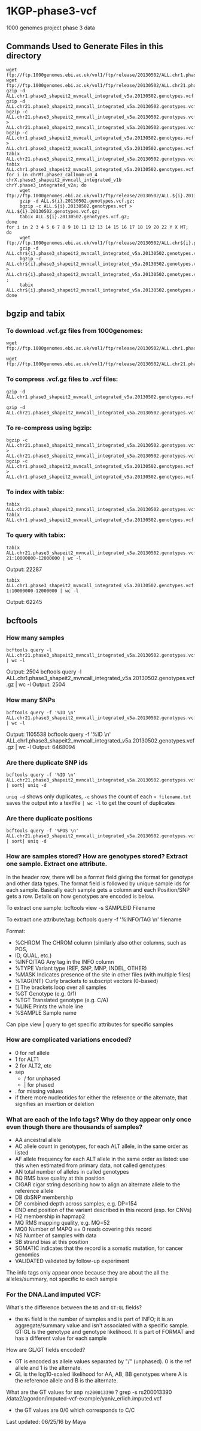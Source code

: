 # 1KGP-phase3-vcf

1000 genomes project phase 3 data

## Commands Used to Generate Files in this directory

    wget ftp://ftp.1000genomes.ebi.ac.uk/vol1/ftp/release/20130502/ALL.chr1.phase3_shapeit2_mvncall_integrated_v5a.20130502.genotypes.vcf.gz
    wget ftp://ftp.1000genomes.ebi.ac.uk/vol1/ftp/release/20130502/ALL.chr21.phase3_shapeit2_mvncall_integrated_v5a.20130502.genotypes.vcf.gz
    gzip -d ALL.chr1.phase3_shapeit2_mvncall_integrated_v5a.20130502.genotypes.vcf.gz 
    gzip -d ALL.chr21.phase3_shapeit2_mvncall_integrated_v5a.20130502.genotypes.vcf.gz
    bgzip -c ALL.chr21.phase3_shapeit2_mvncall_integrated_v5a.20130502.genotypes.vcf > ALL.chr21.phase3_shapeit2_mvncall_integrated_v5a.20130502.genotypes.vcf.gz
    bgzip -c ALL.chr1.phase3_shapeit2_mvncall_integrated_v5a.20130502.genotypes.vcf > ALL.chr1.phase3_shapeit2_mvncall_integrated_v5a.20130502.genotypes.vcf.gz 
    tabix ALL.chr21.phase3_shapeit2_mvncall_integrated_v5a.20130502.genotypes.vcf.gz
    tabix ALL.chr1.phase3_shapeit2_mvncall_integrated_v5a.20130502.genotypes.vcf.gz
    for i in chrMT.phase3_callmom-v0_4 chrX.phase3_shapeit2_mvncall_integrated_v1b chrY.phase3_integrated_v2a; do 
         wget ftp://ftp.1000genomes.ebi.ac.uk/vol1/ftp/release/20130502/ALL.${i}.20130502.genotypes.vcf.gz; 
         gzip -d ALL.${i}.20130502.genotypes.vcf.gz;
         bgzip -c ALL.${i}.20130502.genotypes.vcf > ALL.${i}.20130502.genotypes.vcf.gz;
         tabix ALL.${i}.20130502.genotypes.vcf.gz;
    done
    for i in 2 3 4 5 6 7 8 9 10 11 12 13 14 15 16 17 18 19 20 22 Y X MT; do 
         wget ftp://ftp.1000genomes.ebi.ac.uk/vol1/ftp/release/20130502/ALL.chr${i}.phase3_shapeit2_mvncall_integrated_v5a.20130502.genotypes.vcf.gz; 
         gzip -d ALL.chr${i}.phase3_shapeit2_mvncall_integrated_v5a.20130502.genotypes.vcf.gz; 
         bgzip -c ALL.chr${i}.phase3_shapeit2_mvncall_integrated_v5a.20130502.genotypes.vcf > ALL.chr${i}.phase3_shapeit2_mvncall_integrated_v5a.20130502.genotypes.vcf.gz ; 
         tabix ALL.chr${i}.phase3_shapeit2_mvncall_integrated_v5a.20130502.genotypes.vcf.gz; 
    done

## bgzip and tabix

### To download .vcf.gz files from 1000genomes:

    wget ftp://ftp.1000genomes.ebi.ac.uk/vol1/ftp/release/20130502/ALL.chr1.phase3_shapeit2_mvncall_integrated_v5a.20130502.genotypes.vcf.gz

    wget ftp://ftp.1000genomes.ebi.ac.uk/vol1/ftp/release/20130502/ALL.chr21.phase3_shapeit2_mvncall_integrated_v5a.20130502.genotypes.vcf.gz

### To compress .vcf.gz files to .vcf files:
    gzip -d ALL.chr1.phase3_shapeit2_mvncall_integrated_v5a.20130502.genotypes.vcf.gz 

    gzip -d ALL.chr21.phase3_shapeit2_mvncall_integrated_v5a.20130502.genotypes.vcf.gz

### To re-compress using bgzip:
    bgzip -c ALL.chr21.phase3_shapeit2_mvncall_integrated_v5a.20130502.genotypes.vcf > ALL.chr21.phase3_shapeit2_mvncall_integrated_v5a.20130502.genotypes.vcf.gz 
    bgzip -c ALL.chr1.phase3_shapeit2_mvncall_integrated_v5a.20130502.genotypes.vcf > ALL.chr1.phase3_shapeit2_mvncall_integrated_v5a.20130502.genotypes.vcf.gz 

### To index with tabix:
    tabix ALL.chr21.phase3_shapeit2_mvncall_integrated_v5a.20130502.genotypes.vcf.gz
    tabix ALL.chr1.phase3_shapeit2_mvncall_integrated_v5a.20130502.genotypes.vcf.gz

### To query with tabix:
    tabix ALL.chr21.phase3_shapeit2_mvncall_integrated_v5a.20130502.genotypes.vcf.gz 21:10000000-12000000 | wc -l 
Output: 22287

    tabix ALL.chr1.phase3_shapeit2_mvncall_integrated_v5a.20130502.genotypes.vcf.gz 1:10000000-12000000 | wc -l 
Output: 62245

## bcftools

### How many samples

    bcftools query -l ALL.chr21.phase3_shapeit2_mvncall_integrated_v5a.20130502.genotypes.vcf.gz | wc -l
Output: 2504
    bcftools query -l ALL.chr1.phase3_shapeit2_mvncall_integrated_v5a.20130502.genotypes.vcf.gz | wc -l
Output: 2504

### How many SNPs

    bcftools query -f '%ID \n' ALL.chr21.phase3_shapeit2_mvncall_integrated_v5a.20130502.genotypes.vcf.gz | wc -l
Output: 1105538
    bcftools query -f '%ID \n' ALL.chr1.phase3_shapeit2_mvncall_integrated_v5a.20130502.genotypes.vcf.gz | wc -l
Output: 6468094

### Are there duplicate SNP ids
    bcftools query -f '%ID \n' ALL.chr21.phase3_shapeit2_mvncall_integrated_v5a.20130502.genotypes.vcf.gz | sort| uniq -d

`uniq -d` shows only duplicates, `-c` shows the count of each
`> filename.txt` saves the output into a textfile
`| wc -l` to get the count of duplicates

### Are there duplicate positions
    bcftools query -f '%POS \n' ALL.chr21.phase3_shapeit2_mvncall_integrated_v5a.20130502.genotypes.vcf.gz | sort| uniq -d 

### How are samples stored? How are genotypes stored? Extract one sample. Extract one attribute.
In the header row, there will be a format field giving the format for genotype 
and other data types. The format field is followed by unique sample ids for 
each sample. Basically each sample gets a column and each Position/SNP gets a 
row. Details on how genotypes are encoded is below.

To extract one sample:
    bcftools view -s SAMPLEID Filename

To extract one attribute/tag:
    bcftools query -f '%INFO/TAG \n' filename

Format:
* %CHROM          The CHROM column (similarly also other columns, such as POS, 
* ID, QUAL, etc.)
* %INFO/TAG       Any tag in the INFO column
* %TYPE           Variant type (REF, SNP, MNP, INDEL, OTHER)
* %MASK           Indicates presence of the site in other files (with multiple files)
* %TAG{INT}       Curly brackets to subscript vectors (0-based)
* []              The brackets loop over all samples
* %GT             Genotype (e.g. 0/1)
* %TGT            Translated genotype (e.g. C/A)
* %LINE           Prints the whole line
* %SAMPLE         Sample name

Can pipe view | query to get specific attributes for specific samples

### How are complicated variations encoded?
* 0 for ref allele
* 1 for ALT1
* 2 for ALT2, etc
* sep
    * / for unphased
    * | for phased
* . for missing values
* if there more nucleotides for either the reference or the alternate, that signifies an insertion or deletion

### What are each of the Info tags? Why do they appear only once even though there are thousands of samples?
* AA ancestral allele
* AC allele count in genotypes, for each ALT allele, in the same order as listed
* AF allele frequency for each ALT allele in the same order as listed: use this when estimated from primary data, not called genotypes
* AN total number of alleles in called genotypes
* BQ RMS base quality at this position
* CIGAR cigar string describing how to align an alternate allele to the reference allele
* DB dbSNP membership
* DP combined depth across samples, e.g. DP=154
* END end position of the variant described in this record (esp. for CNVs)
* H2 membership in hapmap2
* MQ RMS mapping quality, e.g. MQ=52
* MQ0 Number of MAPQ == 0 reads covering this record
* NS Number of samples with data
* SB strand bias at this position
* SOMATIC indicates that the record is a somatic mutation, for cancer genomics
* VALIDATED validated by follow-up experiment

The info tags only appear once because they are about the all the 
alleles/summary, not specific to each sample

### For the DNA.Land imputed VCF:
What's the difference between the `NS` and `GT:GL` fields?
* the `NS` field is the number of samples and is part of INFO; it is an 
aggregate/summary value and isn't associated with a specific sample. GT:GL is 
the genotype and genotype likelihood. It is part of FORMAT and has a different 
value for each sample

How are GL/GT fields encoded?
* GT is encoded as allele values separated by "/" (unphased). 0 is the ref 
allele and 1 is the alternate.
* GL is the log10-scaled likelihood for AA, AB, BB genotypes where A is the 
reference allele and B is the alternate.

What are the GT values for snp `rs200013390` ?
    grep -s rs200013390 /data2/agordon/imputed-vcf-example/yaniv_erlich.imputed.vcf
* the GT values are 0/0 which corresponds to C/C

Last updated: 06/25/16 by Maya
